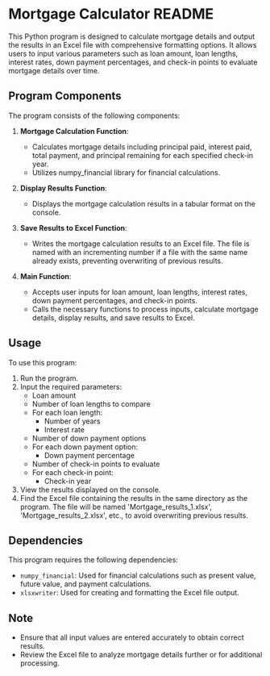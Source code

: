 # Mortgage Calculator README

This Python program is designed to calculate mortgage details and output the results in an Excel file with comprehensive formatting options. It allows users to input various parameters such as loan amount, loan lengths, interest rates, down payment percentages, and check-in points to evaluate mortgage details over time.

## Program Components

The program consists of the following components:

1. **Mortgage Calculation Function**: 
   - Calculates mortgage details including principal paid, interest paid, total payment, and principal remaining for each specified check-in year.
   - Utilizes numpy_financial library for financial calculations.

2. **Display Results Function**:
   - Displays the mortgage calculation results in a tabular format on the console.

3. **Save Results to Excel Function**:
   - Writes the mortgage calculation results to an Excel file. The file is named with an incrementing number if a file with the same name already exists, preventing overwriting of previous results.

4. **Main Function**:
   - Accepts user inputs for loan amount, loan lengths, interest rates, down payment percentages, and check-in points.
   - Calls the necessary functions to process inputs, calculate mortgage details, display results, and save results to Excel.

## Usage

To use this program:

1. Run the program.
2. Input the required parameters:
   - Loan amount
   - Number of loan lengths to compare
   - For each loan length:
     - Number of years
     - Interest rate
   - Number of down payment options
   - For each down payment option:
     - Down payment percentage
   - Number of check-in points to evaluate
   - For each check-in point:
     - Check-in year
3. View the results displayed on the console.
4. Find the Excel file containing the results in the same directory as the program. The file will be named 'Mortgage_results_1.xlsx', 'Mortgage_results_2.xlsx', etc., to avoid overwriting previous results.

## Dependencies

This program requires the following dependencies:

- `numpy_financial`: Used for financial calculations such as present value, future value, and payment calculations.
- `xlsxwriter`: Used for creating and formatting the Excel file output.

## Note

- Ensure that all input values are entered accurately to obtain correct results.
- Review the Excel file to analyze mortgage details further or for additional processing.

